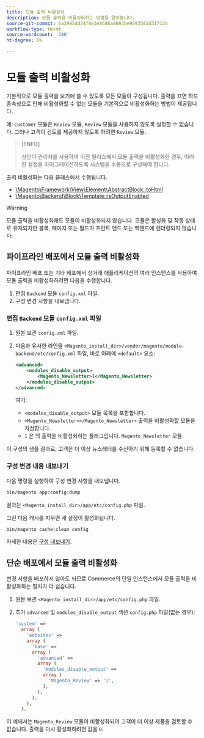 ```yaml
---
title: 모듈 출력 비활성화
description: 모듈 출력을 비활성화하는 방법을 알아봅니다.
source-git-commit: 6a3995dd24f8e3e8686a8893be9693581d31712b
workflow-type: tm+mt
source-wordcount: '386'
ht-degree: 0%

---
```



# 모듈 출력 비활성화

기본적으로 모듈 출력을 보기에 쓸 수 있도록 모든 모듈이 구성됩니다. 출력을 끄면 하드 종속성으로 인해 비활성화할 수 없는 모듈을 기본적으로 비활성화하는 방법이 제공됩니다.

예: `Customer` 모듈은 `Review` 모듈, `Review` 모듈을 사용하지 않도록 설정할 수 없습니다. 그러나 고객이 검토를 제공하지 않도록 하려면 `Review` 모듈.

>[!INFO]
>
>상인이 관리자를 사용하여 이전 릴리스에서 모듈 출력을 비활성화한 경우, 이러한 설정을 마이그레이션하도록 시스템을 수동으로 구성해야 합니다.

출력 비활성화는 다음 클래스에서 수행됩니다.

- [\Magento\Framework\View\Element\AbstractBlock::toHtml](https://github.com/magento/magento2/blob/36097739bbb0b8939ad9a2a0dadee64318153dca/lib/internal/Magento/Framework/View/Element/AbstractBlock.php#L651)
- [\Magento\Backend\Block\Template::isOutputEnabled](https://github.com/magento/magento2/blob/0c786907ffe03d0e2990612eec16ee58b00379c5/app/code/Magento/Backend/Block/Template.php#L96)

>[!WARNING]
>
>모듈 출력을 비활성화해도 모듈이 비활성화되지 않습니다. 모듈은 활성화 및 작동 상태로 유지되지만 블록, 페이지 또는 필드가 프런트 엔드 또는 백엔드에 렌더링되지 않습니다.

## 파이프라인 배포에서 모듈 출력 비활성화

파이프라인 배포 또는 기타 배포에서 상거래 애플리케이션의 여러 인스턴스를 사용하여 모듈 출력을 비활성화하려면 다음을 수행합니다.

1. 편집 `Backend` 모듈 `config.xml` 파일.
1. 구성 변경 사항을 내보냅니다.

### 편집 `Backend` 모듈 `config.xml` 파일

1. 원본 보관 `config.xml` 파일.
1. 다음과 유사한 라인을 `<Magento_install_dir>/vendor/magento/module-backend/etc/config.xml` 파일, 바로 아래에 `<default>` 요소:

   ```xml
   <advanced>
       <modules_disable_output>
           <Magento_Newsletter>1</Magento_Newsletter>
       </modules_disable_output>
   </advanced>
   ```

   여기:

   - `<modules_disable_output>` 모듈 목록을 포함합니다.
   - `<Magento_Newsletter></Magento_Newsletter>` 출력을 비활성화할 모듈을 지정합니다.
   - `1` 은 의 출력을 비활성화하는 플래그입니다. `Magento_Newsletter` 모듈.

이 구성의 샘플 결과로, 고객은 더 이상 뉴스레터를 수신하기 위해 등록할 수 없습니다.

### 구성 변경 내용 내보내기

다음 명령을 실행하여 구성 변경 사항을 내보냅니다.

```bash
bin/magento app:config:dump
```

결과는 `<Magento_install_dir>/app/etc/config.php` 파일.

그런 다음 캐시를 지우면 새 설정이 활성화됩니다.

```bash
bin/magento cache:clean config
```

자세한 내용은 [구성 내보내기](../cli/export-configuration.md).

## 단순 배포에서 모듈 출력 비활성화

변경 사항을 배포하지 않아도 되므로 Commerce의 단일 인스턴스에서 모듈 출력을 비활성화하는 절차가 더 쉽습니다.

1. 원본 보관 `<Magento_install_dir>/app/etc/config.php` 파일.
1. 추가 `advanced` 및 `modules_disable_output` 섹션 `config.php` 파일(없는 경우):

   ```php
   'system' =>
     array (
       'websites' =>
       array (
         'base' =>
         array (
           'advanced' =>
           array (
             'modules_disable_output' =>
             array (
               'Magento_Review' => '1',
             ),
           ),
         ),
       ),
     ),
   ```

이 예에서는 `Magento_Review` 모듈이 비활성화되어 고객이 더 이상 제품을 검토할 수 없습니다.
출력을 다시 활성화하려면 값을 `0`.
